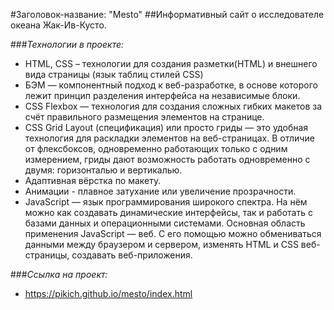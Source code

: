#Заголовок-название: "Mesto"
##Информативный сайт о исследователе океана Жак-Ив-Кусто.

###_Технологии в проекте:_
* HTML, CSS – технологии для создания разметки(HTML) и внешнего вида страницы (язык таблиц стилей CSS)
* БЭМ  — компонентный подход к веб-разработке, в основе которого лежит принцип разделения интерфейса на независимые блоки.
* CSS Flexbox — технология для создания сложных гибких макетов за счёт правильного размещения элементов на странице.
* CSS Grid Layout (спецификация) или просто гриды — это удобная технология для раскладки элементов на веб-страницах. В отличие от флексбоксов, одновременно работающих только с одним измерением, гриды дают возможность работать одновременно с двумя: горизонталью и вертикалью.
* Адаптивная вёрстка по макету.
* Анимации - плавное затухание или увеличение прозрачности.
* JavaScript — язык программирования широкого спектра. На нём можно как создавать динамические интерфейсы, так и работать с базами данных и операционными системами.
Основная область применения JavaScript — веб. С его помощью можно обмениваться данными между браузером и сервером, изменять HTML и CSS веб-страницы, создавать веб-приложения.

###_Ссылка на проект:_
* https://pikich.github.io/mesto/index.html